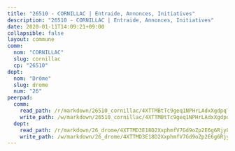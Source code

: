 ```yaml
---
title: "26510 - CORNILLAC | Entraide, Annonces, Initiatives"
description: "26510 - CORNILLAC | Entraide, Annonces, Initiatives"
date: 2020-01-11T14:09:21+09:00
collapsible: false
layout: commune
comm:
  nom: "CORNILLAC"
  slug: cornillac
  cp: "26510"
dept:
  nom: "Drôme"
  slug: drome
  num: "26"
peerpad:
  comm:
    read_path: /r/markdown/26510_cornillac/4XTTMBtTc9geq1NPHrLAdxXgdpqT9PwFdAi5grUMUvSaMAsuJ
    write_path: /w/markdown/26510_cornillac/4XTTMBtTc9geq1NPHrLAdxXgdpqT9PwFdAi5grUMUvSaMAsuJ-K3TgUr1Uu6ub4LHLHaFd5RRatjkUuL4eFmmuN8WTXHgB3VYEuLoEngNm4EGPe62ex6X7RLVFtJGtLxF1uaqN4F49fcDkEqXBPEi79qvw9cv24zgSaryUmhbp3h2WTmQr5uh7xzTA
  dept:
    read_path: /r/markdown/26_drome/4XTTMD3E18D2XxphmfV7Gd9oZp2E6g6Rjy8yoyyuT4SyeeDZv
    write_path: /w/markdown/26_drome/4XTTMD3E18D2XxphmfV7Gd9oZp2E6g6Rjy8yoyyuT4SyeeDZv-K3TgUGX4nG6FnUgVjDeodHJBzD4Z7jTqAJwquijk1LCW8AWc9CAemuRZDQCZC8aha3sgQcHNRUHizJ1bQGiTeNjxAKKxoxsNxcJ7pjGzQ4icP1ftCA9sHED31LddZbCgpf6zkM4Q
---
```


